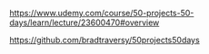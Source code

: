 https://www.udemy.com/course/50-projects-50-days/learn/lecture/23600470#overview

https://github.com/bradtraversy/50projects50days
